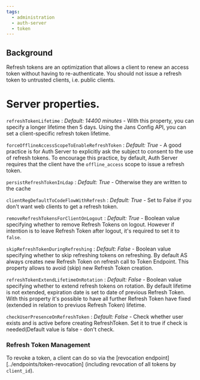 ```yaml
---
tags:
  - administration
  - auth-server
  - token
---
```


## Background

Refresh tokens are an optimization that allows a client to renew an access token
without having to re-authenticate. You should not issue a refresh token to
untrusted clients, i.e. public clients.

# Server properties.

`refreshTokenLifetime`
: *Default: 14400 minutes* - With this property, you can specify a longer lifetime
then 5 days. Using the Jans Config API, you can set a client-specific refresh
token lifetime.

`forceOfflineAccessScopeToEnableRefreshToken`
: *Default: True* - A good practice is for Auth Server to explicitly ask the
subject to consent to the use of refresh tokens. To encourage this practice,
by default, Auth Server requires that the client have the `offline_access` scope
to issue a refresh token.

`persistRefreshTokenInLdap`
: *Default: True* - Otherwise they are written to the cache

`clientRegDefaultToCodeFlowWithRefresh`
: *Default: True* - Set to False if you don't want web clients to get a refresh
token.

`removeRefreshTokensForClientOnLogout`
: *Default: True* - Boolean value specifying whether to remove Refresh Tokens on logout. 
However if intention is to leave Refresh Token after logout, it's required to set it to `false`.

`skipRefreshTokenDuringRefreshing`
: *Default: False* - Boolean value specifying whether to skip refreshing tokens on refreshing. 
By default AS always creates new Refresh Token on refresh call to Token Endpoint. This property allows to avoid (skip) new Refresh Token creation.

`refreshTokenExtendLifetimeOnRotation`
: *Default: False* - Boolean value specifying whether to extend refresh tokens on rotation. By default lifetime is not extended, expiration date is set to date of previous Refresh Token. With this property it's possible to have all further Refresh Token have fixed (extended in relation to previuos Refresh Token) lifetime. 

`checkUserPresenceOnRefreshToken`
: *Default: False* - Check whether user exists and is active before creating RefreshToken. Set it to true if check is needed(Default value is false - don't check.

### Refresh Token Management

To revoke a token, a client can do so via the [revocation endpoint][../endpoints/token-revocation] (including revocation of all tokens by `client_id`).


